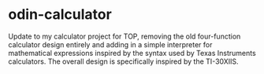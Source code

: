 # odin-calculator
Update to my calculator project for TOP, removing the old four-function calculator design entirely and adding in a simple interpreter for mathematical expressions inspired by the syntax used by Texas Instruments calculators. The overall design is specifically inspired by the TI-30XIIS.

